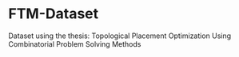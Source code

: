 # FTM-Dataset
Dataset using the thesis: Topological Placement Optimization Using Combinatorial Problem Solving Methods
